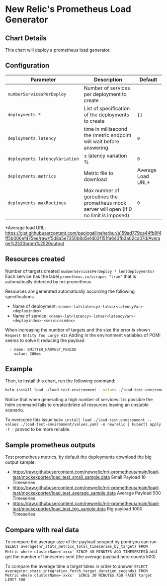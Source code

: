 # New Relic's Prometheus Load Generator

## Chart Details

This chart will deploy a prometheus load generator.

## Configuration

| Parameter                                                  | Description                                                                                                                                                                                                                           | Default                                |
|------------------------------------------------------------|---------------------------------------------------------------------------------------------------------------------------------------------------------------------------------------------------------------------------------------|----------------------------------------|
| `numberServicesPerDeploy`                                        | Number of services per deployment to create                                                                                                                                                                                                        |                          |
| `deployments.*`                                             | List of specification of the deployments to create                                                                                                                                                                                                      | `[]`                                   |
| `deployments.latency`                                              | time in millisecond the /metric endpoint will wait before answering                                                                                                                                                                        |                `0`                    |
| `deployments.latencyVariation`                                                 | ± latency variation %                                                                                                                                                                                                  | `0`                                   |
| `deployments.metrics`                                         | Metric file to download                                                                                                                                                                                                | Average Load URL*                                 |
| `deployments.maxRoutines`                           | Max number of goroutines the prometheus mock server will open (if 0 no limit is imposed)                                                                                                                             | `0`                                  |

*Average load URL: https://gist.githubusercontent.com/paologallinaharbur/a159ad779ca44fb9f4ff5b006ef475ee/raw/f5d8a5e7350b8d5e1d03f151fa643fb3a02cd07d/Average%2520prom%2520output

## Resources created

Number of targets created `numberServicesPerDeploy * len(deployments)`
Each service has the label `prometheus.io/scrape: "true"` that is automatically detected by nri-prometheus

Resources are generated automatically according the following specifications
 - Name of deployment: `<name>-lat<latency>-latvar<latencyVar>-<deployindex>`
 - Name of service: `<name>-lat<latency>-latvar<latencyVar>-<deployindex>-<serviceindex>`

When increasing the number of targets and the size the error is shown `Request Entity Too Large 413`
Adding in the environment variables of POMI seems to solve it reducing the payload
```
  - name: EMITTER_HARVEST_PERIOD
    value: 200ms
```

## Example

Then, to install this chart, run the following command:

```sh
helm install load ./load-test-environment --values ./load-test-environment/values.yaml -n newrelic
```

Notice that when generating a high number of services it is possible the helm command fails to create/delete all resources leaving an unstable scenario.

To overcome this issue `helm install load ./load-test-environment --values ./load-test-environment/values.yaml -n newrelic | kubectl apply -f -` proved to be more reliable.

## Sample prometheus outputs

Test prometheus metrics, by default the deployments download the big output sample:

 - https://raw.githubusercontent.com/newrelic/nri-prometheus/main/load-test/mockexporter/load_test_small_sample.data Small Payload 10 Timeseries
 - https://raw.githubusercontent.com/newrelic/nri-prometheus/main/load-test/mockexporter/load_test_average_sample.data Average Payload 500 Timeseries
 - https://raw.githubusercontent.com/newrelic/nri-prometheus/main/load-test/mockexporter/load_test_big_sample.data Big payload 1000 Timeseries


## Compare with real data

To compare the average size of the payload scraped by pomi you can run `SELECT average(nr_stats_metrics_total_timeseries_by_target) FROM Metric where clusterName='xxxx' SINCE 30 MINUTES AGO TIMESERIES`$
and get the number of timeseries sent (the average payload here counts 500)

To compare the average time a target takes in order to answer `SELECT average(nr_stats_integration_fetch_target_duration_seconds) FROM Metric where clusterName='xxxx'  SINCE 30 MINUTES AGO FACET target LIMIT 500`
